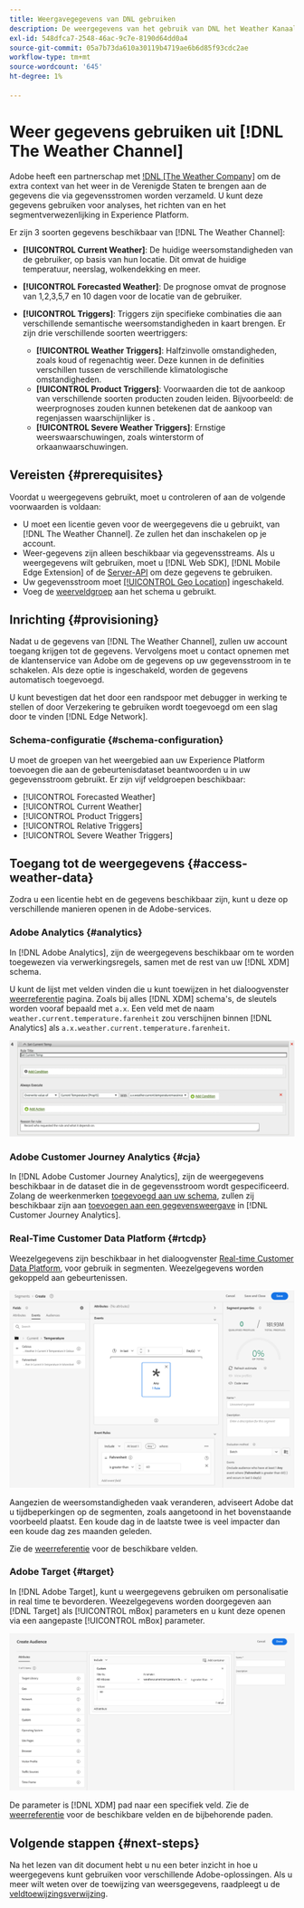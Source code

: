 ```yaml
---
title: Weergavegegevens van DNL gebruiken
description: De weergegevens van het gebruik van DNL het Weather Kanaal om de gegevens te verbeteren u door gegevensstromen verzamelt.
exl-id: 548dfca7-2548-46ac-9c7e-8190d64dd0a4
source-git-commit: 05a7b73da610a30119b4719ae6b6d85f93cdc2ae
workflow-type: tm+mt
source-wordcount: '645'
ht-degree: 1%

---
```


# Weer gegevens gebruiken uit [!DNL The Weather Channel]

Adobe heeft een partnerschap met [!DNL [The Weather Company]](https://www.ibm.com/weather) om de extra context van het weer in de Verenigde Staten te brengen aan de gegevens die via gegevensstromen worden verzameld. U kunt deze gegevens gebruiken voor analyses, het richten van en het segmentverwezenlijking in Experience Platform.

Er zijn 3 soorten gegevens beschikbaar van [!DNL The Weather Channel]:

* **[!UICONTROL Current Weather]**: De huidige weersomstandigheden van de gebruiker, op basis van hun locatie. Dit omvat de huidige temperatuur, neerslag, wolkendekking en meer.
* **[!UICONTROL Forecasted Weather]**: De prognose omvat de prognose van 1,2,3,5,7 en 10 dagen voor de locatie van de gebruiker.
* **[!UICONTROL Triggers]**: Triggers zijn specifieke combinaties die aan verschillende semantische weersomstandigheden in kaart brengen. Er zijn drie verschillende soorten weertriggers:

   * **[!UICONTROL Weather Triggers]**: Halfzinvolle omstandigheden, zoals koud of regenachtig weer. Deze kunnen in de definities verschillen tussen de verschillende klimatologische omstandigheden.
   * **[!UICONTROL Product Triggers]**: Voorwaarden die tot de aankoop van verschillende soorten producten zouden leiden. Bijvoorbeeld: de weerprognoses zouden kunnen betekenen dat de aankoop van regenjassen waarschijnlijker is .
   * **[!UICONTROL Severe Weather Triggers]**: Ernstige weerswaarschuwingen, zoals winterstorm of orkaanwaarschuwingen.

## Vereisten {#prerequisites}

Voordat u weergegevens gebruikt, moet u controleren of aan de volgende voorwaarden is voldaan:

* U moet een licentie geven voor de weergegevens die u gebruikt, van [!DNL The Weather Channel]. Ze zullen het dan inschakelen op je account.
* Weer-gegevens zijn alleen beschikbaar via gegevensstreams. Als u weergegevens wilt gebruiken, moet u [!DNL Web SDK], [!DNL Mobile Edge Extension] of de [Server-API](../../../server-api/overview.md) om deze gegevens te gebruiken.
* Uw gegevensstroom moet [[!UICONTROL Geo Location]](../configure.md#advanced-options) ingeschakeld.
* Voeg de [weerveldgroep](#schema-configuration) aan het schema u gebruikt.

## Inrichting {#provisioning}

Nadat u de gegevens van [!DNL The Weather Channel], zullen uw account toegang krijgen tot de gegevens. Vervolgens moet u contact opnemen met de klantenservice van Adobe om de gegevens op uw gegevensstroom in te schakelen. Als deze optie is ingeschakeld, worden de gegevens automatisch toegevoegd.

U kunt bevestigen dat het door een randspoor met debugger in werking te stellen of door Verzekering te gebruiken wordt toegevoegd om een slag door te vinden [!DNL Edge Network].

### Schema-configuratie {#schema-configuration}

U moet de groepen van het weergebied aan uw Experience Platform toevoegen die aan de gebeurtenisdataset beantwoorden u in uw gegevensstroom gebruikt. Er zijn vijf veldgroepen beschikbaar:

* [!UICONTROL Forecasted Weather]
* [!UICONTROL Current Weather]
* [!UICONTROL Product Triggers]
* [!UICONTROL Relative Triggers]
* [!UICONTROL Severe Weather Triggers]

## Toegang tot de weergegevens {#access-weather-data}

Zodra u een licentie hebt en de gegevens beschikbaar zijn, kunt u deze op verschillende manieren openen in de Adobe-services.

### Adobe Analytics {#analytics}

In [!DNL Adobe Analytics], zijn de weergegevens beschikbaar om te worden toegewezen via verwerkingsregels, samen met de rest van uw [!DNL XDM] schema.

U kunt de lijst met velden vinden die u kunt toewijzen in het dialoogvenster [weerreferentie](weather-reference.md) pagina. Zoals bij alles [!DNL XDM] schema&#39;s, de sleutels worden vooraf bepaald met `a.x`. Een veld met de naam `weather.current.temperature.farenheit` zou verschijnen binnen [!DNL Analytics] als `a.x.weather.current.temperature.farenheit`.

![Interface van verwerkingsregel](../../assets/datastreams/data-enrichment/weather/processing-rules.png)

### Adobe Customer Journey Analytics {#cja}

In [!DNL Adobe Customer Journey Analytics], zijn de weergegevens beschikbaar in de dataset die in de gegevensstroom wordt gespecificeerd. Zolang de weerkenmerken [toegevoegd aan uw schema](#prerequisites-prerequisites), zullen zij beschikbaar zijn aan [toevoegen aan een gegevensweergave](https://experienceleague.adobe.com/docs/analytics-platform/using/cja-dataviews/create-dataview.html) in [!DNL Customer Journey Analytics].

### Real-Time Customer Data Platform {#rtcdp}

Weezelgegevens zijn beschikbaar in het dialoogvenster [Real-time Customer Data Platform](../../../rtcdp/overview.md), voor gebruik in segmenten. Weezelgegevens worden gekoppeld aan gebeurtenissen.

![Segement Builder met weersomstandigheden](../../assets/datastreams/data-enrichment/weather/schema-builder.png)

Aangezien de weersomstandigheden vaak veranderen, adviseert Adobe dat u tijdbeperkingen op de segmenten, zoals aangetoond in het bovenstaande voorbeeld plaatst. Een koude dag in de laatste twee is veel impacter dan een koude dag zes maanden geleden.

Zie de [weerreferentie](weather-reference.md) voor de beschikbare velden.

### Adobe Target {#target}

In [!DNL Adobe Target], kunt u weergegevens gebruiken om personalisatie in real time te bevorderen. Weezelgegevens worden doorgegeven aan [!DNL Target] als [!UICONTROL mBox] parameters en u kunt deze openen via een aangepaste [!UICONTROL mBox] parameter.

![Doelpubliek Builder](../../assets/datastreams/data-enrichment/weather/target-audience-builder.png)

De parameter is [!DNL XDM] pad naar een specifiek veld. Zie de [weerreferentie](weather-reference.md) voor de beschikbare velden en de bijbehorende paden.

## Volgende stappen {#next-steps}

Na het lezen van dit document hebt u nu een beter inzicht in hoe u weergegevens kunt gebruiken voor verschillende Adobe-oplossingen. Als u meer wilt weten over de toewijzing van weersgegevens, raadpleegt u de [veldtoewijzingsverwijzing](weather-reference.md).
